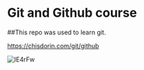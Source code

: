 # Git and Github course

##This repo was used to learn git.


https://chisdorin.com/git/github

![IE4rFw](https://user-images.githubusercontent.com/40138254/139590040-29a709b2-fc9f-4b9b-8ca3-bbee6b1addb1.png)
